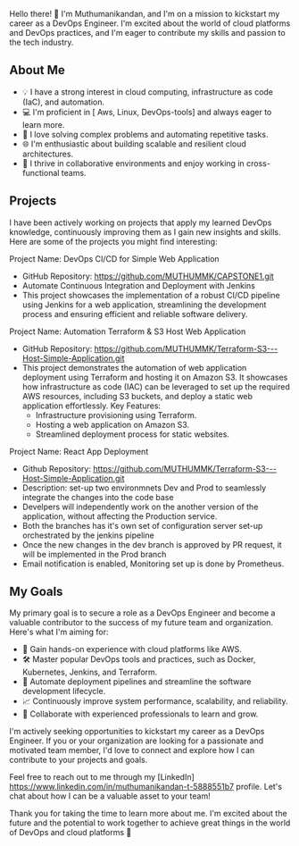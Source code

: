 
Hello there! 👋 I'm Muthumanikandan, and I'm on a mission to kickstart my career as a DevOps Engineer. I'm excited about the world of cloud platforms and DevOps practices, and I'm eager to contribute my skills and passion to the tech industry.

## About Me

- 💡 I have a strong interest in cloud computing, infrastructure as code (IaC), and automation.
- 💻 I'm proficient in [ Aws, Linux, DevOps-tools] and always eager to learn more.
- 🔧 I love solving complex problems and automating repetitive tasks.
- 🌐 I'm enthusiastic about building scalable and resilient cloud architectures.
- 🤝 I thrive in collaborative environments and enjoy working in cross-functional teams.

## Projects

I have been actively working on projects that apply my learned DevOps knowledge, continuously improving them as I gain new insights and skills. Here are some of the projects you might find interesting:

Project Name: DevOps CI/CD for Simple Web Application


* GitHub Repository: https://github.com/MUTHUMMK/CAPSTONE1.git
* Automate Continuous Integration and Deployment with Jenkins
* This project showcases the implementation of a robust CI/CD pipeline using Jenkins for a web application, streamlining the development process and ensuring efficient and reliable software delivery.

Project Name: Automation Terraform & S3 Host Web Application

* GitHub Repository: https://github.com/MUTHUMMK/Terraform-S3---Host-Simple-Application.git
* This project demonstrates the automation of web application deployment using Terraform and hosting it on Amazon S3. It showcases how infrastructure as code (IAC) can be leveraged to set up the required AWS resources, including S3 buckets, and deploy a static web application effortlessly.
Key Features:
  * Infrastructure provisioning using Terraform.
  * Hosting a web application on Amazon S3.
  * Streamlined deployment process for static websites.

Project Name: React App Deployment

* Github Repository: https://github.com/MUTHUMMK/Terraform-S3---Host-Simple-Application.git
* Description: set-up two environmnets Dev and Prod to seamlessly integrate the changes into the code base
* Develpers will independently work on the another version of the application, without affecting the Production service.
* Both the branches has it's own set of configuration server set-up orchestrated by the jenkins pipeline
* Once the new changes in the dev branch is approved by PR request, it will be implemented in the Prod branch
* Email notification is enabled, Monitoring set up is done by Prometheus.

## My Goals

My primary goal is to secure a role as a DevOps Engineer and become a valuable contributor to the success of my future team and organization. Here's what I'm aiming for:

- 🚀 Gain hands-on experience with cloud platforms like AWS.
- 🛠️ Master popular DevOps tools and practices, such as Docker, Kubernetes, Jenkins, and Terraform.
- 🤖 Automate deployment pipelines and streamline the software development lifecycle.
- 📈 Continuously improve system performance, scalability, and reliability.
- 🤝 Collaborate with experienced professionals to learn and grow.

I'm actively seeking opportunities to kickstart my career as a DevOps Engineer. If you or your organization are looking for a passionate and motivated team member, I'd love to connect and explore how I can contribute to your projects and goals.

Feel free to reach out to me through my [LinkedIn] https://www.linkedin.com/in/muthumanikandan-t-5888551b7 profile. Let's chat about how I can be a valuable asset to your team!

Thank you for taking the time to learn more about me. I'm excited about the future and the potential to work together to achieve great things in the world of DevOps and cloud platforms 🚀
